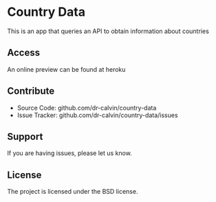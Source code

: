 Country Data
========

This is an app that queries an API to obtain information about countries


Access
------------

An online preview can be found at heroku

Contribute
----------

- Source Code: github.com/dr-calvin/country-data
- Issue Tracker: github.com/dr-calvin/country-data/issues

Support
-------

If you are having issues, please let us know.


License
-------

The project is licensed under the BSD license.
